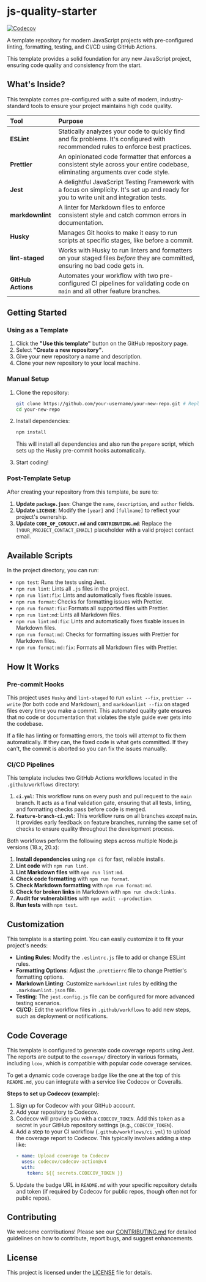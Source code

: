 # js-quality-starter

[![Codecov](https://codecov.io/gh/YOUR_GITHUB_USERNAME/YOUR_REPO_NAME/branch/main/graph/badge.svg?token=YOUR_CODECOV_TOKEN)](https://codecov.io/gh/YOUR_GITHUB_USERNAME/YOUR_REPO_NAME)



A template repository for modern JavaScript projects with pre-configured linting, formatting, testing, and CI/CD using GitHub Actions.

This template provides a solid foundation for any new JavaScript project, ensuring code quality and consistency from the start.

## What's Inside?

This template comes pre-configured with a suite of modern, industry-standard tools to ensure your project maintains high code quality.

| Tool                                                      | Purpose                                                                                                                                  |
| :-------------------------------------------------------- | :--------------------------------------------------------------------------------------------------------------------------------------- |
| **ESLint**                         | Statically analyzes your code to quickly find and fix problems. It's configured with recommended rules to enforce best practices.        |
| **Prettier**                      | An opinionated code formatter that enforces a consistent style across your entire codebase, eliminating arguments over code style.       |
| **Jest**                            | A delightful JavaScript Testing Framework with a focus on simplicity. It's set up and ready for you to write unit and integration tests. |
| **markdownlint** | A linter for Markdown files to enforce consistent style and catch common errors in documentation.                                        |
| **Husky**            | Manages Git hooks to make it easy to run scripts at specific stages, like before a commit.                                               |
| **lint-staged**  | Works with Husky to run linters and formatters on your staged files _before_ they are committed, ensuring no bad code gets in.           |
| **GitHub Actions** | Automates your workflow with two pre-configured CI pipelines for validating code on `main` and all other feature branches.               |

## Getting Started

### Using as a Template

1. Click the **"Use this template"** button on the GitHub repository page.
2. Select **"Create a new repository"**.
3. Give your new repository a name and description.
4. Clone your new repository to your local machine.

### Manual Setup

1. Clone the repository:

   ```bash
   git clone https://github.com/your-username/your-new-repo.git # Replace with your actual repository URL
   cd your-new-repo
   ```

2.  Install dependencies:
    ```bash
    npm install
    ```
    This will install all dependencies and also run the `prepare` script, which sets up the Husky pre-commit hooks automatically.

3. Start coding!

### Post-Template Setup

After creating your repository from this template, be sure to:

1. **Update `package.json`**: Change the `name`, `description`, and `author` fields.
2. **Update `LICENSE`**: Modify the `[year]` and `[fullname]` to reflect your project's ownership.
3. **Update `CODE_OF_CONDUCT.md` and `CONTRIBUTING.md`**: Replace the `[YOUR_PROJECT_CONTACT_EMAIL]` placeholder with a valid project contact email.



## Available Scripts

In the project directory, you can run:

- `npm test`: Runs the tests using Jest.
- `npm run lint`: Lints all `.js` files in the project.
- `npm run lint:fix`: Lints and automatically fixes fixable issues.
- `npm run format`: Checks for formatting issues with Prettier.
- `npm run format:fix`: Formats all supported files with Prettier.
- `npm run lint:md`: Lints all Markdown files.
- `npm run lint:md:fix`: Lints and automatically fixes fixable issues in Markdown files.
- `npm run format:md`: Checks for formatting issues with Prettier for Markdown files.
- `npm run format:md:fix`: Formats all Markdown files with Prettier.

## How It Works

### Pre-commit Hooks

This project uses `Husky` and `lint-staged` to run `eslint --fix`, `prettier --write` (for both code and Markdown), and `markdownlint --fix` on staged files every time you make a commit. This automated quality gate ensures that no code or documentation that violates the style guide ever gets into the codebase.

If a file has linting or formatting errors, the tools will attempt to fix them automatically. If they can, the fixed code is what gets committed. If they can't, the commit is aborted so you can fix the issues manually.

### CI/CD Pipelines

This template includes two GitHub Actions workflows located in the `.github/workflows` directory:

1. **`ci.yml`**: This workflow runs on every push and pull request to the `main` branch. It acts as a final validation gate, ensuring that all tests, linting, and formatting checks pass before code is merged.
2. **`feature-branch-ci.yml`**: This workflow runs on all branches _except_ `main`. It provides early feedback on feature branches, running the same set of checks to ensure quality throughout the development process.

Both workflows perform the following steps across multiple Node.js versions (18.x, 20.x):

1. **Install dependencies** using `npm ci` for fast, reliable installs.
2. **Lint code** with `npm run lint`.
3.  **Lint Markdown files** with `npm run lint:md`.
4.  **Check code formatting** with `npm run format`.
5.  **Check Markdown formatting** with `npm run format:md`.
6.  **Check for broken links** in Markdown with `npm run check:links`.
7.  **Audit for vulnerabilities** with `npm audit --production`.
8.  **Run tests** with `npm test`.



## Customization

This template is a starting point. You can easily customize it to fit your project's needs:

- **Linting Rules**: Modify the `.eslintrc.js` file to add or change ESLint rules.
- **Formatting Options**: Adjust the `.prettierrc` file to change Prettier's formatting options.
- **Markdown Linting**: Customize `markdownlint` rules by editing the `.markdownlint.json` file.
- **Testing**: The `jest.config.js` file can be configured for more advanced testing scenarios.
- **CI/CD**: Edit the workflow files in `.github/workflows` to add new steps, such as deployment or notifications.

## Code Coverage

This template is configured to generate code coverage reports using Jest. The reports are output to the `coverage/` directory in various formats, including `lcov`, which is compatible with popular code coverage services.

To get a dynamic code coverage badge like the one at the top of this `README.md`, you can integrate with a service like Codecov or Coveralls.

**Steps to set up Codecov (example):**
1.  Sign up for Codecov with your GitHub account.
2.  Add your repository to Codecov.
3.  Codecov will provide you with a `CODECOV_TOKEN`. Add this token as a secret in your GitHub repository settings (e.g., `CODECOV_TOKEN`).
4.  Add a step to your CI workflow (`.github/workflows/ci.yml`) to upload the coverage report to Codecov. This typically involves adding a step like:
    ```yaml
    - name: Upload coverage to Codecov
      uses: codecov/codecov-action@v4
      with:
        token: ${{ secrets.CODECOV_TOKEN }}
    ```
5.  Update the badge URL in `README.md` with your specific repository details and token (if required by Codecov for public repos, though often not for public repos).


## Contributing

We welcome contributions! Please see our [CONTRIBUTING.md](CONTRIBUTING.md) for detailed guidelines on how to contribute, report bugs, and suggest enhancements.

## License

This project is licensed under the [LICENSE](LICENSE.md) file for details.
